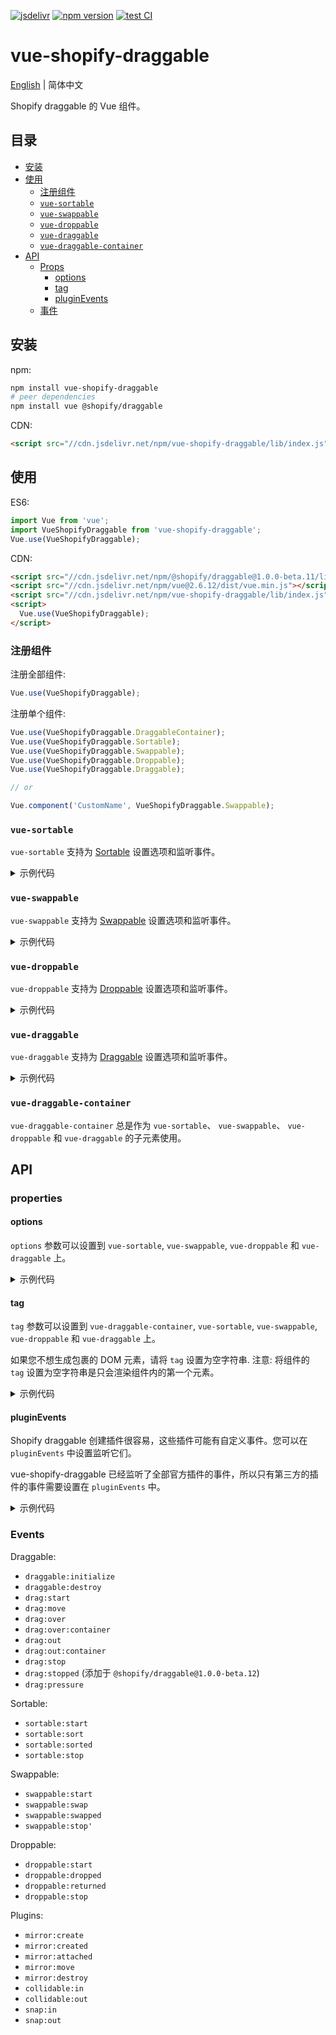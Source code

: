 [![jsdelivr][jsdelivr-badge]][jsdelivr-link]
[![npm version][fury-badge]][fury-link]
[![test CI][test-badge]][test-link]

# vue-shopify-draggable

[English](./README.md) | 简体中文

Shopify draggable 的 Vue 组件。

## 目录

- [安装](#installation)
- [使用](#usage)
  - [注册组件](#register-components)
  - [`vue-sortable`](#vue-sortable)
  - [`vue-swappable`](#vue-swappable)
  - [`vue-droppable`](#vue-droppable)
  - [`vue-draggable`](#vue-draggable)
  - [`vue-draggable-container`](#vue-draggable-container)
- [API](#api)
  - [Props](#properties)
    - [options](#options)
    - [tag](#tag)
    - [pluginEvents](#pluginevents)
  - [事件](#events)

## 安装

npm:

```bash
npm install vue-shopify-draggable
# peer dependencies
npm install vue @shopify/draggable
```

CDN:

```html
<script src="//cdn.jsdelivr.net/npm/vue-shopify-draggable/lib/index.js"></script>
```

## 使用

ES6:

```js
import Vue from 'vue';
import VueShopifyDraggable from 'vue-shopify-draggable';
Vue.use(VueShopifyDraggable);
```

CDN:

```html
<script src="//cdn.jsdelivr.net/npm/@shopify/draggable@1.0.0-beta.11/lib/draggable.bundle.js"></script>
<script src="//cdn.jsdelivr.net/npm/vue@2.6.12/dist/vue.min.js"></script>
<script src="//cdn.jsdelivr.net/npm/vue-shopify-draggable/lib/index.js"></script>
<script>
  Vue.use(VueShopifyDraggable);
</script>
```

### 注册组件

注册全部组件:

```js
Vue.use(VueShopifyDraggable);
```

注册单个组件:

```js
Vue.use(VueShopifyDraggable.DraggableContainer);
Vue.use(VueShopifyDraggable.Sortable);
Vue.use(VueShopifyDraggable.Swappable);
Vue.use(VueShopifyDraggable.Droppable);
Vue.use(VueShopifyDraggable.Draggable);

// or

Vue.component('CustomName', VueShopifyDraggable.Swappable);
```

### `vue-sortable`

`vue-sortable` 支持为 [Sortable](https://github.com/Shopify/draggable/tree/master/src/Sortable) 设置选项和监听事件。

<details>
<summary>
示例代码
</summary>

```html
<div id="VueEl"></div>

<script type="text/template" id="VueTemplate">
  <vue-sortable :options="options" @sortable:sorted="sorted">
    <vue-draggable-container tag="ul">
      <li class="item">sortable-item1</li>
      <li class="item">sortable-item2</li>
    </vue-draggable-container>
    <hr />
    <vue-draggable-container tag="ul">
      <li class="item">sortable-item3</li>
    </vue-draggable-container>
  </vue-sortable>
</script>

<script src="//cdn.jsdelivr.net/npm/@shopify/draggable@1.0.0-beta.11/lib/draggable.bundle.js"></script>
<script src="//cdn.jsdelivr.net/npm/vue@2.6.12/dist/vue.min.js"></script>
<script src="//cdn.jsdelivr.net/npm/vue-shopify-draggable/lib/index.js"></script>

<script>
  Vue.use(VueShopifyDraggable);
  new Vue({
    el: VueEl,
    template: VueTemplate.innerHTML,
    data: function () {
      return {
        options: {
          draggable: '.item',
          sortAnimation: {
            duration: 200,
            easingFunction: 'ease-in-out',
          },
          plugins: [Draggable.Plugins.SortAnimation],
        },
      };
    },
    methods: {
      sorted: function (e) {
        console.log(e);
      },
    },
  });
</script>
```

</details>

### `vue-swappable`

`vue-swappable` 支持为 [Swappable](https://github.com/Shopify/draggable/tree/master/src/Swappable) 设置选项和监听事件。

<details>
<summary>
示例代码
</summary>

```html
<div id="VueEl"></div>

<script type="text/template" id="VueTemplate">
  <vue-swappable :options="options" @swappable:swapped="swapped">
    <vue-draggable-container tag="ul">
      <li class="item">draggable-item1</li>
      <li class="item">draggable-item2</li>
    </vue-draggable-container>
    <hr />
    <vue-draggable-container tag="ul">
      <li class="item">draggable-item3</li>
    </vue-draggable-container>
  </vue-swappable>
</script>

<script src="//cdn.jsdelivr.net/npm/@shopify/draggable@1.0.0-beta.11/lib/draggable.bundle.js"></script>
<script src="//cdn.jsdelivr.net/npm/vue@2.6.12/dist/vue.min.js"></script>
<script src="//cdn.jsdelivr.net/npm/vue-shopify-draggable/lib/index.js"></script>

<script>
  Vue.use(VueShopifyDraggable);
  new Vue({
    el: VueEl,
    template: VueTemplate.innerHTML,
    data: function () {
      return {
        options: {
          draggable: '.item',
        },
      };
    },
    methods: {
      swapped: function (e) {
        console.log(e);
      },
    },
  });
</script>
```

</details>

### `vue-droppable`

`vue-droppable` 支持为 [Droppable](https://github.com/Shopify/draggable/tree/master/src/Droppable) 设置选项和监听事件。

<details>
<summary>
示例代码
</summary>

```html
<style>
  .dropzone {
    height: 30px;
    border: 2px solid aqua;
  }
</style>

<div id="VueEl"></div>

<script type="text/template" id="VueTemplate">
  <vue-droppable :options="options" @droppable:start="start" @droppable:dropped="dropped">
    <vue-draggable-container>
      <div class="dropzone draggable-dropzone--occupied"><div class="item">droppable-item1</div></div>
      <div class="dropzone draggable-dropzone--occupied"><div class="item">droppable-item2</div></div>
      <div class="dropzone draggable-dropzone--occupied"><div class="item">droppable-item3</div></div>
    </vue-draggable-container>
    <hr />
    <vue-draggable-container>
      <div class="dropzone"></div>
    </vue-draggable-container>
  </vue-droppable>
</script>

<script src="//cdn.jsdelivr.net/npm/@shopify/draggable@1.0.0-beta.11/lib/draggable.bundle.js"></script>
<script src="//cdn.jsdelivr.net/npm/vue@2.6.12/dist/vue.min.js"></script>
<script src="//cdn.jsdelivr.net/npm/vue-shopify-draggable/lib/index.js"></script>

<script>
  Vue.use(VueShopifyDraggable);
  new Vue({
    el: VueEl,
    template: VueTemplate.innerHTML,
    data: function () {
      return {
        options: {
          draggable: '.item',
          dropzone: '.dropzone',
        },
      };
    },
    methods: {
      dropped: function (e) {
        console.log(e);
      },
      start: function (e) {
        console.log(e);
      },
    },
  });
</script>
```

</details>

### `vue-draggable`

`vue-draggable` 支持为 [Draggable](https://github.com/Shopify/draggable/tree/master/src/Draggable) 设置选项和监听事件。

<details>
<summary>
示例代码
</summary>

```html
<div id="VueEl"></div>

<script type="text/template" id="VueTemplate">
  <vue-draggable :options="options" @drag:start="dragStart">
    <vue-draggable-container tag="ul">
      <li class="item">draggable-item1</li>
      <li class="item">draggable-item2</li>
    </vue-draggable-container>
    <hr />
    <vue-draggable-container tag="ul">
      <li class="item">draggable-item3</li>
    </vue-draggable-container>
  </vue-draggable>
</script>

<script src="//cdn.jsdelivr.net/npm/@shopify/draggable@1.0.0-beta.11/lib/draggable.bundle.js"></script>
<script src="//cdn.jsdelivr.net/npm/vue@2.6.12/dist/vue.min.js"></script>
<script src="//cdn.jsdelivr.net/npm/vue-shopify-draggable/lib/index.js"></script>

<script>
  Vue.use(VueShopifyDraggable);
  new Vue({
    el: VueEl,
    template: VueTemplate.innerHTML,
    data: function () {
      return {
        options: {
          draggable: '.item',
        },
      };
    },
    methods: {
      dragStart: function (e) {
        console.log(e);
      },
    },
  });
</script>
```

</details>

### `vue-draggable-container`

`vue-draggable-container` 总是作为 `vue-sortable`、 `vue-swappable`、 `vue-droppable` 和 `vue-draggable` 的子元素使用。

## API

### properties

#### options

`options` 参数可以设置到 `vue-sortable`, `vue-swappable`, `vue-droppable` 和 `vue-draggable` 上。

<details>
<summary>
示例代码
</summary>

```vue
<vue-sortable :options="options"></vue-sortable>
<vue-swappable :options="options"></vue-swappable>
<vue-droppable :options="options"></vue-droppable>
<vue-draggable :options="options"></vue-draggable>
```

</details>

#### tag

`tag` 参数可以设置到 `vue-draggable-container`, `vue-sortable`, `vue-swappable`, `vue-droppable` 和 `vue-draggable` 上。

如果您不想生成包裹的 DOM 元素，请将 `tag` 设置为空字符串. 注意: 将组件的 `tag` 设置为空字符串是只会渲染组件内的第一个元素。

<details>
<summary>
示例代码
</summary>

```vue
<vue-draggable-container tag="div"></vue-draggable-container>
<vue-sortable tag="ul"></vue-sortable>
<vue-swappable tag="div"></vue-swappable>
<vue-droppable tag="section"></vue-droppable>
<vue-draggable tag="main"></vue-draggable>
```

Empty string:

```vue
<vue-draggable-container tag="">
  <div>rendered</div>
  <div>not rendered</div>
</vue-draggable-container>
```

</details>

#### pluginEvents

Shopify draggable 创建插件很容易，这些插件可能有自定义事件。您可以在 `pluginEvents` 中设置监听它们。

vue-shopify-draggable 已经监听了全部官方插件的事件，所以只有第三方的插件的事件需要设置在 `pluginEvents` 中。

<details>
<summary>
示例代码
</summary>

```vue
<vue-draggable pluginEvents="['eventName']"></vue-draggable>
```

</details>

### Events

Draggable:

- `draggable:initialize`
- `draggable:destroy`
- `drag:start`
- `drag:move`
- `drag:over`
- `drag:over:container`
- `drag:out`
- `drag:out:container`
- `drag:stop`
- `drag:stopped` (添加于 `@shopify/draggable@1.0.0-beta.12`)
- `drag:pressure`

Sortable:

- `sortable:start`
- `sortable:sort`
- `sortable:sorted`
- `sortable:stop`

Swappable:

- `swappable:start`
- `swappable:swap`
- `swappable:swapped`
- `swappable:stop'`

Droppable:

- `droppable:start`
- `droppable:dropped`
- `droppable:returned`
- `droppable:stop`

Plugins:

- `mirror:create`
- `mirror:created`
- `mirror:attached`
- `mirror:move`
- `mirror:destroy`
- `collidable:in`
- `collidable:out`
- `snap:in`
- `snap:out`

[fury-link]: https://badge.fury.io/js/vue-shopify-draggable
[fury-badge]: https://badge.fury.io/js/vue-shopify-draggable.svg
[jsdelivr-link]: https://www.jsdelivr.com/package/npm/vue-shopify-draggable
[jsdelivr-badge]: https://data.jsdelivr.com/v1/package/npm/vue-shopify-draggable/badge
[test-badge]: https://github.com/zjffun/vue-shopify-draggable/workflows/test%20CI/badge.svg
[test-link]: https://github.com/zjffun/vue-shopify-draggable/actions
